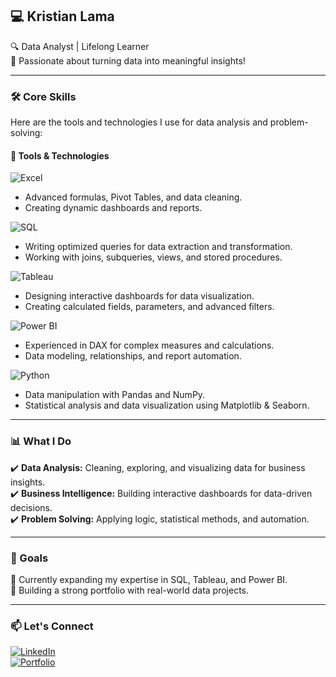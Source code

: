 ## 💻 Kristian Lama  
🔍 Data Analyst | Lifelong Learner  
🌟 Passionate about turning data into meaningful insights!  

---

### 🛠️ Core Skills
Here are the tools and technologies I use for data analysis and problem-solving:

#### 🧰 Tools & Technologies  

![Excel](https://img.shields.io/badge/Excel-217346?style=for-the-badge&logo=microsoft-excel&logoColor=white)  
- Advanced formulas, Pivot Tables, and data cleaning.  
- Creating dynamic dashboards and reports.  

![SQL](https://img.shields.io/badge/SQL-4479A1?style=for-the-badge&logo=postgresql&logoColor=white)  
- Writing optimized queries for data extraction and transformation.  
- Working with joins, subqueries, views, and stored procedures.  

![Tableau](https://img.shields.io/badge/Tableau-E97627?style=for-the-badge&logo=tableau&logoColor=white)  
- Designing interactive dashboards for data visualization.  
- Creating calculated fields, parameters, and advanced filters.  

![Power BI](https://img.shields.io/badge/Power%20BI-F2C811?style=for-the-badge&logo=power-bi&logoColor=black)  
- Experienced in DAX for complex measures and calculations.  
- Data modeling, relationships, and report automation.  

![Python](https://img.shields.io/badge/Python-3776AB?style=for-the-badge&logo=python&logoColor=white)  
- Data manipulation with Pandas and NumPy.  
- Statistical analysis and data visualization using Matplotlib & Seaborn.  

---

### 📊 What I Do
✔️ **Data Analysis:** Cleaning, exploring, and visualizing data for business insights.  
✔️ **Business Intelligence:** Building interactive dashboards for data-driven decisions.  
✔️ **Problem Solving:** Applying logic, statistical methods, and automation.  
  

---

### 🌟 Goals
🚀 Currently expanding my expertise in SQL, Tableau, and Power BI.    
💼 Building a strong portfolio with real-world data projects.  

---

### 📫 Let's Connect
[![LinkedIn](https://img.shields.io/badge/LinkedIn-0A66C2?style=for-the-badge&logo=linkedin&logoColor=white)](https://www.linkedin.com/in/kristian-lama-251aa3317/)  
[![Portfolio](https://img.shields.io/badge/Portfolio-000000?style=for-the-badge&logo=github&logoColor=white)](https://kl326.github.io/KristianLama.github.io/)  
